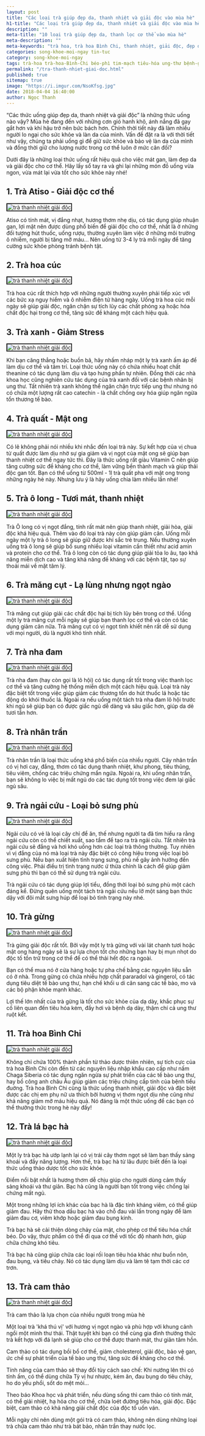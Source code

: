 ```yaml
---
layout: post
title: "Các loại trà giúp đẹp da, thanh nhiệt và giải độc vào mùa hè"
h1-title: "Các loại trà giúp đẹp da, thanh nhiệt và giải độc vào mùa hè"
description: ""
meta-title: "10 loại trà giúp đẹp da, thanh lọc cơ thể vào mùa hè"
meta-description: ""
meta-keywords: "trà hoa, trà hoa Bình Chi, thanh nhiệt, giải độc, đẹp da"
categories: song-khoe-moi-ngay tin-tuc
category: song-khoe-moi-ngay
tags: trà-hoa trà-hoa-Bình-Chi béo-phì tim-mạch tiêu-hóa ung-thư bệnh-gan trà-giải-nhiệt-mát-gan trà-mát-gan-trị-mụn
permalink: "/tra-thanh-nhiet-giai-doc.html"
published: true
sitemap: true
image: "https://i.imgur.com/NsoKfsg.jpg"
date: 2018-04-04 16:40:00
author: Ngọc Thanh
---
```

“Các thức uống giúp đẹp da, thanh nhiệt và giải độc” là những thức uống nào vậy? Mùa hè đang đến với những cơn gió hanh khô, ánh nắng đã gay gắt hơn và khí hậu trở nên bức bách hơn. Chính thời tiết này đã làm nhiều người lo ngại cho sức khỏe và làn da của mình. Vấn đề đặt ra là với thời tiết như vậy, chúng ta phải uống gì để giữ sức khỏe và bảo vệ làn da của mình và đồng thời giữ cho lượng nước trong cơ thể luôn ở mức cân đối?

Dưới đây là những loại thức uống rất hiệu quả cho việc mát gan, làm đẹp da và giải độc cho cơ thể. Hãy lấy sổ tay ra và ghi lại những món đồ uống vừa ngon, vừa mát lại vừa tốt cho sức khỏe này nhé!

## 1. Trà Atiso - Giải độc cơ thể

<img  src="https://i.imgur.com/TY8bNDu.jpg" alt="trà thanh nhiệt giải độc" class="image_fade responsive-img lazy" border="2">

Atiso có tính mát, vị đắng nhạt, hương thơm nhẹ dịu, có tác dụng giúp nhuận gan, lợi mật nên được dùng phổ biến để giải độc cho cơ thể, nhất là ở những đối tượng hút thuốc, uống rượu, thường xuyên làm việc ở những môi trường ô nhiễm, người bị tăng mỡ máu... 
Nên uống từ 3-4 ly trà mỗi ngày để tăng cường sức khỏe phòng tránh bệnh tật.

## 2. Trà hoa cúc

<img  src="https://i.imgur.com/uBhmWWm.jpg" alt="trà thanh nhiệt giải độc" class="image_fade responsive-img lazy" border="2">

Trà hoa cúc rất thích hợp với những người thường xuyên phải tiếp xúc với các bức xạ nguy hiểm và ô nhiễm điện tử hàng ngày. Uống trà hoa cúc mỗi ngày sẽ giúp giải độc, ngăn chặn sự tích lũy các chất phóng xạ hoặc hóa chất độc hại trong cơ thể, tăng sức đề kháng một cách hiệu quả.

## 3. Trà xanh - Giảm Stress

<img  src="https://i.imgur.com/y4tqEIt.jpg" alt="trà thanh nhiệt giải độc" class="image_fade responsive-img lazy" border="2">

Khi bạn căng thẳng hoặc buồn bã, hãy nhấm nháp một ly trà xanh ấm áp để làm dịu cơ thể và tâm trí. Loại thức uống này có chứa nhiều hoạt chất theanine có tác dụng làm dịu và tạo hưng phấn tự nhiên. 
Đồng thời các nhà khoa học cũng nghiên cứu tác dụng của trà xanh đối với các bệnh nhân bị ung thư. Tất nhiên trà xanh không thể ngăn chặn trực tiếp ung thư nhưng nó có chứa một lượng rất cao catechin - là chất chống oxy hóa giúp ngăn ngừa tổn thương tế bào.

## 4. Trà quất - Mật ong

<img  src="https://i.imgur.com/6EYNSZy.jpg" alt="trà thanh nhiệt giải độc" class="image_fade responsive-img lazy" border="2">

Có lẽ không phải nói nhiều khi nhắc đến loại trà này. Sự kết hợp của vị chua từ quất được làm dịu nhờ sự gia giảm và vị ngọt của mật ong sẽ giúp bạn thanh nhiệt cơ thể ngay tức thì. Đây là thức uống rất giàu Vitamin C nên giúp tăng cường sức đề kháng cho cơ thể, làm vững bền thành mạch và giúp thải độc gan tốt. Bạn có thể uống từ 500ml - 1l trà quất pha với mật ong trong những ngày hè này. Nhưng lưu ý là hãy uống chia làm nhiều lần nhé!

## 5. Trà ô long - Tươi mát, thanh nhiệt

<img  src="https://i.imgur.com/KjaU9VW.jpg" alt="trà thanh nhiệt giải độc" class="image_fade responsive-img lazy" border="2">

Trà Ô long có vị ngọt đắng, tính rất mát nên giúp thanh nhiệt, giải hòa, giải độc khá hiệu quả. Thêm vào đó loại trà này còn giúp giảm cân. Uống mỗi ngày một ly trà ô long sẽ giúp giữ được khí sắc trẻ trung. Nếu thường xuyên uống trà ô long sẽ giúp bổ sung nhiều loại vitamin cần thiết như acid amin và protein cho cơ thể. Trà ô long còn có tác dụng giúp giải tỏa lo âu, tạo khả năng miễn dịch cao và tăng khả năng đề kháng với các bệnh tật, tạo sự thoải mái về mặt tâm lý.

## 6. Trà măng cụt - Lạ lùng nhưng ngọt ngào

<img  src="https://i.imgur.com/OuxDSYi.jpg" alt="trà thanh nhiệt giải độc" class="image_fade responsive-img lazy" border="2">

Trà măng cụt giúp giải các chất độc hại bị tích lũy bên trong cơ thể. Uống một ly trà măng cụt mỗi ngày sẽ giúp bạn thanh lọc cơ thể và còn có tác dụng giảm cân nữa. Trà măng cụt có vị ngọt tinh khiết nên rất dễ sử dụng với mọi người, dù là người khó tính nhất.

## 7. Trà nha đam

<img  src="https://i.imgur.com/9PxCoPn.jpg" alt="trà thanh nhiệt giải độc" class="image_fade responsive-img lazy" border="2">

Trà nha đam (hay còn gọi là lô hội) có tác dụng rất tốt trong việc thanh lọc cơ thể và tăng cường hệ thống miễn dịch một cách hiệu quả. Loại trà này đặc biệt tốt trong việc giúp giảm các thương tổn do hút thuốc lá hoặc tác động do khói thuốc lá. Ngoài ra nếu uống một tách trà nha đam lô hội trước khi ngủ sẽ giúp bạn có được giấc ngủ dễ dàng và sâu giấc hơn, giúp da dẻ tươi tắn hơn.

## 8. Trà nhân trần

<img  src="https://i.imgur.com/3Zr0N2R.jpg" alt="trà thanh nhiệt giải độc" class="image_fade responsive-img lazy" border="2">

Trà nhân trần là loại thức uống khá phổ biến của nhiều người. Cây nhân trần có vị hơi cay, đắng, thơm có tác dụng thanh nhiệt, khư phong, tiêu thũng, tiêu viêm, chống các triệu chứng mẩn ngứa. Ngoài ra, khi uống nhân trần, bạn sẽ không lo việc bị mất ngủ do các tác dụng tốt trong việc đem lại giấc ngủ sâu. 

## 9. Trà ngải cứu - Loại bỏ sưng phù

<img  src="https://i.imgur.com/FKzTKgt.jpg" alt="trà thanh nhiệt giải độc" class="image_fade responsive-img lazy" border="2">

Ngải cứu có vẻ là loại cây chỉ để ăn, thế nhưng người ta đã tìm hiểu ra rằng ngải cứu còn có thể chiết xuất, sao tẩm để tạo ra trà ngải cứu. Tất nhiên trà ngải cứu sẽ đắng và hơi khó uống hơn các loại trà thông thường. Tuy nhiên vì vị đắng của nó mà loại trà này đặc biệt có công hiệu trong việc loại bỏ sưng phù. Nếu bạn xuất hiện tình trạng sưng, phù nề gây ảnh hưởng đến công việc. Phải điều trị tình trạng nước ứ thừa chính là cách để giúp giảm sưng phù thì bạn có thể sử dụng trà ngải cứu. 

Trà ngải cứu có tác dụng giúp lợi tiểu, đồng thời loại bỏ sưng phù một cách đáng kể. Đừng quên uống một tách trà ngải cứu nếu lỡ một sáng bạn thức dậy với đôi mắt sưng húp để loại bỏ tình trạng này nhé.

## 10. Trà gừng

<img  src="https://i.imgur.com/tBNZTlm.jpg" alt="trà thanh nhiệt giải độc" class="image_fade responsive-img lazy" border="2">

Trà gừng giải độc rất tốt. Bởi vậy một ly trà gừng với vài lát chanh tươi hoặc mật ong hàng ngày sẽ là sự lựa chọn tốt cho những bạn hay bị mụn nhọt do độc tố tồn trữ trong cơ thể để có thể thải hết độc ra ngoài.

Bạn có thể mua nó ở cửa hàng hoặc tự pha chế bằng các nguyên liệu sẵn có ở nhà. Trong gừng có chứa nhiều hợp chất pararadol và gingerol, có tác dụng tiêu diệt tế bào ung thư, hạn chế khối u di căn sang các tế bào, mo và các bộ phận khỏe mạnh khác.

Lợi thế lớn nhất của trà gừng là tốt cho sức khỏe của dạ dày, khắc phục sự cố liên quan đến tiêu hóa kém, đầy hơi và bệnh dạ dày, thậm chí cả ung thư ruột kết.

## 11. Trà hoa Bình Chi

<img  src="https://i.imgur.com/blyfZdC.png" alt="trà thanh nhiệt giải độc" class="image_fade responsive-img lazy" border="2">

Không chỉ chứa 100% thành phần từ thảo dược thiên nhiên, sự tích cực của trà hoa Bình Chi còn đến từ các nguyên liệu nhập khẩu cao cấp như nấm Chaga Siberia có tác dụng ngăn ngừa sự phát triển của các tế bào ung thư, hay bồ công anh châu Âu giúp giảm các triệu chứng cấp tính của bệnh tiểu đuờng. Trà hoa Bình Chi cũng là thức uống thanh nhiệt, giải độc và đặc biệt được các chị em phụ nữ ưa thích bởi hương vị thơm ngọt dịu nhẹ cũng như khả năng giảm mỡ máu hiệu quả. Nó đáng là một thức uống để các bạn có thể thưởng thức trong hè này đấy!

## 12. Trà lá bạc hà

<img  src="https://i.imgur.com/Nxq3d3G.jpg" alt="trà thanh nhiệt giải độc" class="image_fade responsive-img lazy" border="2">

Một ly trà bạc hà ướp lạnh lại có vị trái cây thơm ngọt sẽ làm bạn thấy sảng khoái và đầy năng lượng. Hơn thế, trà bạc hà từ lâu được biết đến là loại thức uống thảo dược tốt cho sức khỏe.

Điểm nổi bật nhất là hương thơm dễ chịu giúp cho người dùng cảm thấy sảng khoái và thư giãn. Bạc hà cũng là người bạn tốt trong việc chống lại chứng mất ngủ.

Một trong những lợi ích khác của bạc hà là đặc tính kháng viêm, có thể giúp giảm đau. Hãy thử thoa dầu bạc hà vào chỗ đau vài lần trong ngày để làm giảm đau cơ, viêm khớp hoặc giảm đau bụng kinh.

Trà bạc hà sẽ cải thiện dòng chảy của mật, cho phép cơ thể tiêu hóa chất béo. Do vậy, thực phẩm có thể đi qua cơ thể với tốc độ nhanh hơn, giúp chữa chứng khó tiêu.

Trà bạc hà cũng giúp chữa các loại rối loạn tiêu hóa khác như buồn nôn, đau bụng, và tiêu chảy. Nó có tác dụng làm dịu và làm tê tạm thời các cơ trơn.

## 13. Trà cam thảo

<img  src="https://i.imgur.com/L27db6F.jpg" alt="trà thanh nhiệt giải độc" class="image_fade responsive-img lazy" border="2">

Trà cam thảo là lựa chọn của nhiều người trong mùa hè

Một loại trà 'khá thú vị' với hương vị ngọt ngào và phù hợp với khung cảnh ngồi một mình thư thái. Thật tuyệt khi bạn có thể cùng gia đình thưởng thức trà kết hợp với đá lạnh sẽ giúp cho cơ thể được thanh mát, thư giãn tâm hồn.

Cam thảo có tác dụng bồi bổ cơ thể, giảm cholesterol, giải độc, bảo vệ gan, ức chế sự phát triển của tế bào ung thư, tăng sức đề kháng cho cơ thể.

Tính năng của cam thảo sẽ thay đổi tùy cách sao chế: Khi nướng lên thì có tính ấm, có thể dùng chữa Tỳ vị hư nhược, kém ăn, đau bụng do tiêu chảy, ho do yếu phổi, sốt do mệt mỏi…

Theo báo Khoa học và phát triển, nếu dùng sống thì cam thảo có tính mát, có thể giải nhiệt, hạ hỏa cho cơ thể, chữa loét đường tiêu hóa, giải độc. Đặc biệt, cam thảo có khả năng giải chất độc của độc tố uốn ván.

Mỗi ngày chỉ nên dùng một gói trà có cam thảo, không nên dùng những loại trà chứa cam thảo như trà bát bảo, nhân trần thay nước lọc.
